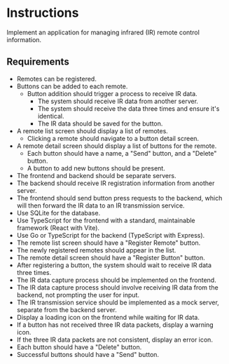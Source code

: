 # Instructions

Implement an application for managing infrared (IR) remote control information.

## Requirements

-   Remotes can be registered.
-   Buttons can be added to each remote.
    -   Button addition should trigger a process to receive IR data.
        -   The system should receive IR data from another server.
        -   The system should receive the data three times and ensure it's identical.
        -   The IR data should be saved for the button.
-   A remote list screen should display a list of remotes.
    -   Clicking a remote should navigate to a button detail screen.
-   A remote detail screen should display a list of buttons for the remote.
    -   Each button should have a name, a "Send" button, and a "Delete" button.
    -   A button to add new buttons should be present.
-   The frontend and backend should be separate servers.
-   The backend should receive IR registration information from another server.
-   The frontend should send button press requests to the backend, which will then forward the IR data to an IR transmission service.
-   Use SQLite for the database.
-   Use TypeScript for the frontend with a standard, maintainable framework (React with Vite).
-   Use Go or TypeScript for the backend (TypeScript with Express).
-   The remote list screen should have a "Register Remote" button.
-   The newly registered remotes should appear in the list.
-   The remote detail screen should have a "Register Button" button.
-   After registering a button, the system should wait to receive IR data three times.
-   The IR data capture process should be implemented on the frontend.
-   The IR data capture process should involve receiving IR data from the backend, not prompting the user for input.
-   The IR transmission service should be implemented as a mock server, separate from the backend server.
-   Display a loading icon on the frontend while waiting for IR data.
-   If a button has not received three IR data packets, display a warning icon.
-   If the three IR data packets are not consistent, display an error icon.
-   Each button should have a "Delete" button.
-   Successful buttons should have a "Send" button.
